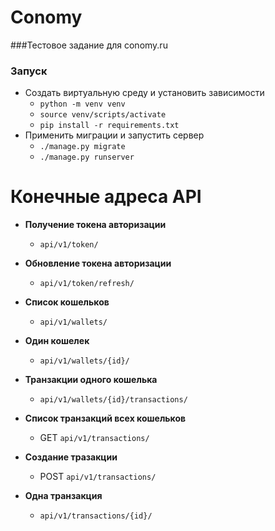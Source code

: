 # Conomy

###Тестовое задание для conomy.ru

### Запуск
* Создать виртуальную среду и установить зависимости
    * ```python -m venv venv```
    * ```source venv/scripts/activate```
    * ```pip install -r requirements.txt```
* Применить миграции и запустить сервер
    * ```./manage.py migrate```
    * ```./manage.py runserver```

# Конечные адреса API

* **Получение токена авторизации**
    * ```api/v1/token/```

* **Обновление токена авторизации**
    * ```api/v1/token/refresh/```

* **Список кошельков**
    * ```api/v1/wallets/```

* **Один кошелек**
    * ```api/v1/wallets/{id}/```

* **Транзакции одного кошелька**
    * ```api/v1/wallets/{id}/transactions/```

* **Список транзакций всех кошельков**
    * GET ```api/v1/transactions/```

* **Создание тразакции**
    * POST ```api/v1/transactions/```

* **Одна транзакция**
    * ```api/v1/transactions/{id}/```

